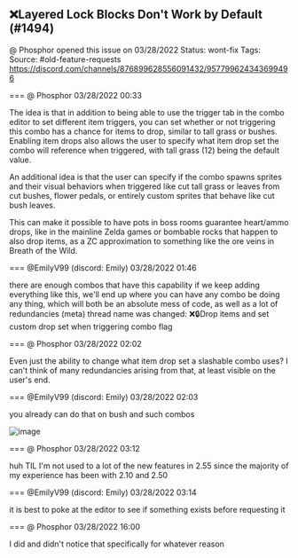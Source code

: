## ❌Layered Lock Blocks Don't Work by Default (#1494)
@ Phosphor opened this issue on 03/28/2022
Status: wont-fix
Tags: 
Source: #old-feature-requests https://discord.com/channels/876899628556091432/957799624343699496


=== @ Phosphor 03/28/2022 00:33

The idea is that in addition to being able to use the trigger tab in the combo editor to set different item triggers, you can set whether or not triggering this combo has a chance for items to drop, similar to tall grass or bushes. Enabling item drops also allows the user to specify what item drop set the combo will reference when triggered, with tall grass (12) being the default value.

An additional idea is that the user can specify if the combo spawns sprites and their visual behaviors when triggered like cut tall grass or leaves from cut bushes, flower pedals, or entirely custom sprites that behave like cut bush leaves.

This can make it possible to have pots in boss rooms guarantee heart/ammo drops, like in the mainline Zelda games or bombable rocks that happen to also drop items, as a ZC approximation to something like the ore veins in Breath of the Wild.

=== @EmilyV99 (discord: Emily) 03/28/2022 01:46

there are enough combos that have this capability
if we keep adding everything like this, we'll end up where you can have any combo be doing any thing, which will both be an absolute mess of code, as well as a lot of redundancies
(meta) thread name was changed: ❌🔒Drop items and set custom drop set when triggering combo flag

=== @ Phosphor 03/28/2022 02:02

Even just the ability to change what item drop set a slashable combo uses? I can't think of many redundancies arising from that, at least visible on the user's end.

=== @EmilyV99 (discord: Emily) 03/28/2022 02:03

you already can do that on bush and such combos

![image](https://cdn.discordapp.com/attachments/957799624343699496/957822453818736670/unknown.png?ex=65e52c2c&is=65d2b72c&hm=80373c2ee7256c1edbe15dbd72aed8e852bced78c2dc306d5a854977a8f9c03b&)

=== @ Phosphor 03/28/2022 03:12

huh TIL
I'm not used to a lot of the new features in 2.55 since the majority of my experience has been with 2.10 and 2.50

=== @EmilyV99 (discord: Emily) 03/28/2022 03:14

it is best to poke at the editor to see if something exists before requesting it

=== @ Phosphor 03/28/2022 16:00

I did and didn't notice that specifically for whatever reason
